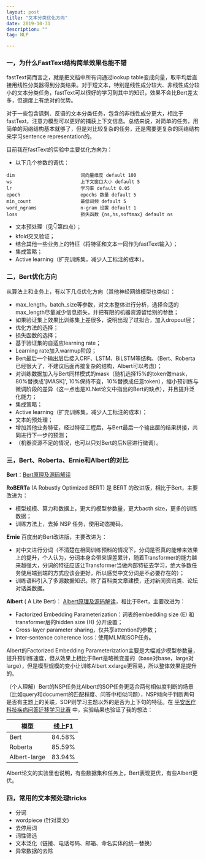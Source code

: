 ```yaml
---
layout: post
title: "文本分类优化方向"
date: 2019-10-31
description: ""
tag: NLP

---
```


### 一，为什么FastText结构简单效果也能不错

fastText简而言之，就是把文档中所有词通过lookup table变成向量，取平均后直接用线性分类器得到分类结果。对于短文本，特别是线性成分较大、非线性成分较小的文本分类任务，fastText可以很好的学习到其中的知识，效果不会比Bert差太多，但速度上有绝对的优势。

对于一些包含讽刺、反语的文本分类任务，包含的非线性成分更大，相比于fastText，注意力模型可以更好的捕获上下文信息。总结来说，对简单的任务，用简单的网络结构基本就够了，但是对比较复杂的任务，还是需要更复杂的网络结构来学习sentence representation的。

目前我在fastText的实验中主要优化方向为：

- 以下几个参数的调优：

```
dim                        词向量维度 default 100
ws                         上下文窗口大小 default 5
lr                         学习率 default 0.05
epoch                      epochs 数量 default 5
min_count                  最低词频 default 5
word_ngrams                n-gram 设置 default 1
loss                       损失函数 {ns,hs,softmax} default ns
```

- 文本预处理（见👇第四点）；
- kfold交叉验证；
- 结合其他一些业务上的特征（将特征和文本一同作为fastText输入）；
- 集成策略；
- Active learning（扩充训练集，减少人工标注的成本）。



### 二，Bert优化方向

从算法上和业务上，有以下几点优化方向（其他神经网络模型也类似）：

- max_length，batch_size等参数，对文本整体进行分析，选择合适的max_length尽量减少信息损失，并把有限的机器资源留给别的参数；
- 如果验证集上效果比训练集上差很多，说明出现了过拟合，加入dropout层；
- 优化方法的选择；
- 损失函数的选择；
- 基于验证集的自适应learning rate；
- Learning rate加入warmup阶段；
- Bert最后一个输出层后接入CRF、LSTM、BiLSTM等结构。（Bert、Roberta已经很大了，不建议后面再接复杂的结构，Albert可以考虑）；
- 对训练数据加入与Bert同样模式的mask（随机选择15%的token做mask，80%替换成'[MASK]', 10%保持不变，10%替换成任意token），缩小预训练与微调阶段的差异（这一点也是XLNet论文中指出的Bert的缺点），并且提升泛化能力；
- 集成策略；
- Active learning（扩充训练集，减少人工标注的成本）；
- 文本的预处理；
- 增加其他业务特征，经过特征工程后，与Bert最后一个输出层的结果拼接，共同进行下一步的预测；
- （机器资源不足的情况，也可以只对Bert的后N层进行微调）。



### 三，Bert、Roberta、Ernie和Albert的对比

**Bert**：[Bert原理及源码解读](https://baijingting.github.io/2019/10/Bert原理及源码解读/)

**RoBERTa** (A Robustly Optimized BERT) 是 BERT 的改进版，相比于Bert，主要改进为：

- 模型规模、算力和数据上，更大的模型参数量，更大bacth size，更多的训练数据；
- 训练方法上，去掉 NSP 任务，使用动态掩码。

**Ernie** 百度出的Bert改进版，主要改进为：

- 对中文进行分词（不清楚在相同训练预料的情况下，分词是否真的能带来效果上的提升，个人认为，分词本身会带来误差累计，随着Transformer的能力越来越强大，分词的特征应该让Transformer当做内部特征去学习，绝大多数任务使用端到端的方式应该会更好，所以感觉中文分词是不必要存在的）；
- 训练语料引入了多源数据知识。除了百科类文章建模，还对新闻资讯类、论坛对话类数据。

**Albert** ( A Lite Bert)： [Albert原理及源码解读](https://baijingting.github.io/2019/10/Albert原理及源码解读/)，相比于Bert，主要改进为：

- Factorized Embedding Parameterization：词表的embedding size (E) 和transformer层的hidden size (H) 分开设置；
- Cross-layer parameter sharing，仅共享attention的参数；
- Inter-sentence coherence loss：使用MLM和SOP任务。

Albert的Factorized Embedding Parameterization主要是大幅减少模型参数量，提升预训练速度，但从效果上相比于Bert是略微变差的（base对base，large对large），但是模型规模的变小让训练Albert xxlarge更容易，所以整体效果是提升的。

（个人理解）Bert的NSP任务比Albert的SOP任务更适合两句相似度判断的场景（比如query和document的匹配程度、问答中相似问题），NSP倾向于判断两句是否有主题上的关联，SOP则学习主题以外的是否为上下句的特征。在 [平安医疗科技疾病问答迁移学习比赛](https://www.biendata.com/competition/chip2019/) 中，实验结果也验证了我的想法：

| 模型         | 线上F1 |
| ------------ | ------ |
| Bert         | 84.58% |
| Roberta      | 85.59% |
| Albert-large | 83.94% |

Albert论文的实验里也说明，有些数据集和任务上，Bert表现更优，有些Albert更优。



### 四，常用的文本预处理tricks

- 分词
- wordpiece (针对英文)
- 去停用词
- 词性筛选
- 文本泛化（链接、电话号码、邮箱、命名实体的统一替换）
- 异常数据的去除


